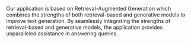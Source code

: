 Our application is based on Retrieval-Augmented Generation which combines the strengths of both retrieval-based and generative models to improve text generation. By seamlessly integrating the strengths of retrieval-based and generative models, the application provides unparalleled assistance in answering queries.
